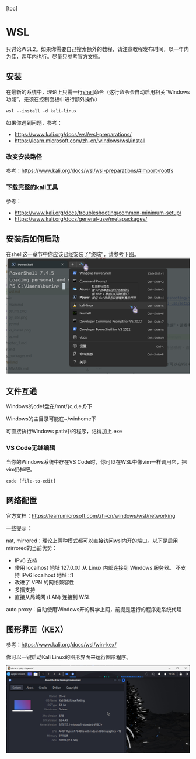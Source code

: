 [toc]

# WSL

只讨论WSL2。如果你需要自己搜索额外的教程，请注意教程发布时间，以一年内为佳，两年内也行。尽量只参考官方文档。

## 安装
在最新的系统中，理论上只需一行[shell](../../shell.md)命令（这行命令会自动启用相关“Windows功能”，无须在控制面板中进行额外操作）  
```
wsl --install -d kali-linux
```
如果你遇到问题，参考：
- <https://www.kali.org/docs/wsl/wsl-preparations/>
- <https://learn.microsoft.com/zh-cn/windows/wsl/install>

### 改变安装路径

<!--TODO: 来个人本地化一下-->

参考：<https://www.kali.org/docs/wsl/wsl-preparations/#import-rootfs>

### 下载完整的kali工具

<!-- TODO: 来个人本地化一下 -->

参考：

- <https://www.kali.org/docs/troubleshooting/common-minimum-setup/>
- <https://www.kali.org/docs/general-use/metapackages/>

## 安装后如何启动

在shell这一章节中你应该已经安装了“终端”，请参考下图。
![launch wsl](./launch_wsl.png)


## 文件互通

Windows的cdef盘在/mnt/{c,d,e,f}下

Windows的主目录可能在~/winhome下

可直接执行Windows path中的程序，记得加上.exe

### VS Code无缝编辑

当你的Windows系统中存在VS Code时，你可以在WSL中像vim一样调用它，把vim扔掉吧。

```
code [file-to-edit]
```

## 网络配置

官方文档：<https://learn.microsoft.com/zh-cn/windows/wsl/networking>

一些提示：

nat, mirrored：理论上两种模式都可以直接访问wsl内开的端口。以下是启用mirrored的当前优势：

- IPv6 支持
- 使用 localhost 地址 127.0.0.1 从 Linux 内部连接到 Windows 服务器。 不支持 IPv6 localhost 地址 ::1
- 改进了 VPN 的网络兼容性
- 多播支持
- 直接从局域网 (LAN) 连接到 WSL


auto proxy：自动使用Windows开的科学上网，前提是运行的程序走系统代理



## 图形界面（KEX）

<!-- TODO: 来个人本地化一下， -->

参考：<https://www.kali.org/docs/wsl/win-kex/>

你可以一键启动Kali Linux的图形界面来运行图形程序。

![kex](./kex.png)  


